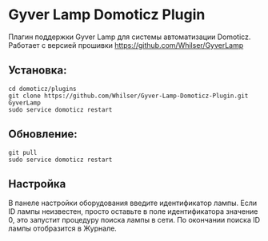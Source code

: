 # Gyver Lamp Domoticz Plugin
Плагин поддержки Gyver Lamp для системы автоматизации Domoticz. 
Работает с версией прошивки https://github.com/Whilser/GyverLamp

## Установка:
```
cd domoticz/plugins
git clone https://github.com/Whilser/Gyver-Lamp-Domoticz-Plugin.git GyverLamp
sudo service domoticz restart
```
## Обновление:
```cd domoticz/plugins/GyverLamp
git pull
sudo service domoticz restart
```
## Настройка
В панеле настройки оборудования введите идентификатор лампы. Если ID лампы неизвестен, просто оставьте в поле идентификатора значение 0, это запустит процедуру поиска лампы в сети. По окончании поиска ID лампы отобразится в Журнале.

